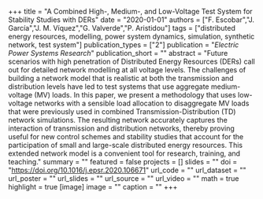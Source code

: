 +++
title = "A Combined High-, Medium-, and Low-Voltage Test System for Stability Studies with DERs"
date = "2020-01-01"
authors = ["F. Escobar","J. García","J. M. Víquez","G. Valverde","P. Aristidou"]
tags = ["distributed energy resources, modelling, power system dynamics, simulation, synthetic network, test system"]
publication_types = ["2"]
publication = "_Electric Power Systems Research_"
publication_short = ""
abstract = "Future scenarios with high penetration of Distributed Energy Resources (DERs) call out for detailed network modelling at all voltage levels. The challenges of building a network model that is realistic at both the transmission and distribution levels have led to test systems that use aggregate medium-voltage (MV) loads. In this paper, we present a methodology that uses low-voltage networks with a sensible load allocation to disaggregate MV loads that were previously used in combined Transmission-Distribution (TD) network simulations. The resulting network accurately captures the interaction of transmission and distribution networks, thereby proving useful for new control schemes and stability studies that account for the participation of small and large-scale distributed energy resources. This extended network model is a convenient tool for research, training, and teaching."
summary = ""
featured = false
projects = []
slides = ""
doi = "https://doi.org/10.1016/j.epsr.2020.106671"
url_code = ""
url_dataset = ""
url_poster = ""
url_slides = ""
url_source = ""
url_video = ""
math = true
highlight = true
[image]
image = ""
caption = ""
+++

